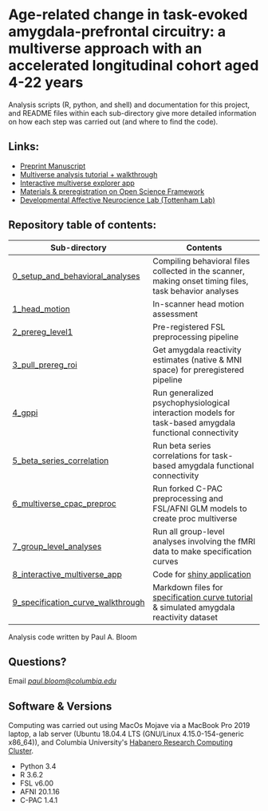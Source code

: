 # Age-related change in task-evoked amygdala-prefrontal circuitry: a multiverse approach with an accelerated longitudinal cohort aged 4-22 years

Analysis scripts (R, python, and shell) and documentation for this project, and README files within each sub-directory give more detailed information on how each step was carried out (and where to find the code). 

## Links:

* [Preprint Manuscript](https://www.biorxiv.org/content/10.1101/2021.10.08.463601v1)
* [Multiverse analysis tutorial + walkthrough](https://pab2163.github.io/amygdala_mpfc_multiverse/into_the_bayesian_multiverse.html)
* [Interactive multiverse explorer app](https://pbloom.shinyapps.io/amygdala_mpfc_multiverse/)
* [Materials & preregistration on Open Science Framework](https://osf.io/hvdmx/)
* [Developmental Affective Neurocience Lab (Tottenham Lab)](https://danlab.psychology.columbia.edu/)

## Repository table of contents:

| Sub-directory      | Contents |
| ----------- | ----------- |
| [0_setup_and_behavioral_analyses](0_setup_and_behavioral_analyses)      | Compiling behavioral files collected in the scanner, making onset timing files, task behavior analyses       |
| [1_head_motion](1_head_motion)   | In-scanner head motion assessment        |
| [2_prereg_level1](2_prereg_level1)      | Pre-registered FSL preprocessing pipeline      |
| [3_pull_prereg_roi](3_pull_prereg_roi)  | Get amygdala reactivity estimates (native & MNI space) for preregistered pipeline  |
| [4_gppi](4_gppi)     | Run generalized psychophysiological interaction models for task-based amygdala functional connectivity       |
| [5_beta_series_correlation](5_beta_series_correlation)  | Run beta series correlations for task-based amygdala functional connectivity         |
| [6_multiverse_cpac_preproc](6_multiverse_cpac_preproc)      | Run forked C-PAC preprocessing and FSL/AFNI GLM models to create proc multiverse       |
| [7_group_level_analyses](7_group_level_analyses)  | Run all group-level analyses involving the fMRI data to make specification curves      |
| [8_interactive_multiverse_app](8_interactive_multiverse_app)      | Code for [shiny application](https://pbloom.shinyapps.io/amygdala_mpfc_multiverse/)       |
| [9_specification_curve_walkthrough](9_specification_curve_walkthrough)  | Markdown files for [specification curve tutorial](https://pab2163.github.io/amygdala_mpfc_multiverse/into_the_bayesian_multiverse.html) & simulated amygdala reactivity dataset |


Analysis code written by Paul A. Bloom

## Questions? 

Email *paul.bloom@columbia.edu*

## Software & Versions

Computing was carried out using MacOs Mojave via a MacBook Pro 2019 laptop, a lab server (Ubuntu 18.04.4 LTS (GNU/Linux 4.15.0-154-generic x86_64)), and Columbia University's [Habanero Research Computing Cluster](https://confluence.columbia.edu/confluence/display/rcs/Habanero+HPC+Cluster+User+Documentation). 

* Python 3.4
* R 3.6.2
* FSL v6.00
* AFNI 20.1.16
* C-PAC 1.4.1 
